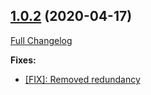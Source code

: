 ## [1.0.2](https://ugate.github.io/sqler-mdb/tree/v1.0.2) (2020-04-17)
[Full Changelog](https://ugate.github.io/sqler-mdb/compare/v1.0.1...v1.0.2)


__Fixes:__
* [[FIX]: Removed redundancy](https://ugate.github.io/sqler-mdb/commit/5a8c63aadb51e0b1f2685b00bb5b467f9b22dd7a)
